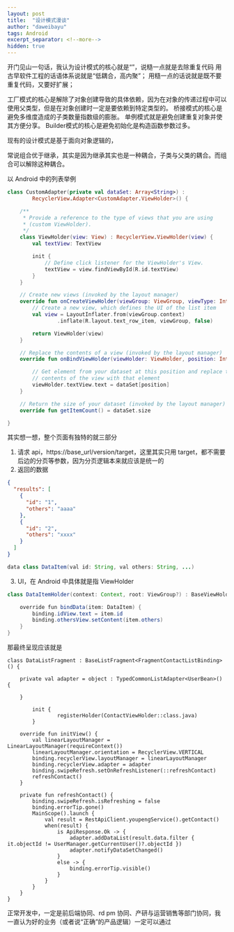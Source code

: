 ```yaml
---
layout: post
title:  "设计模式漫谈"
author: "daweibayu"
tags: Android
excerpt_separator: <!--more-->
hidden: true
---
```

 <!--more-->

开门见山一句话，我认为设计模式的核心就是“”，说糙一点就是去除重复代码
用古早软件工程的话语体系说就是“低耦合，高内聚”；
用糙一点的话说就是既不要重复代码，又要好扩展；


工厂模式的核心是解除了对象创建导致的具体依赖，因为在对象的传递过程中可以使用父类型，但是在对象创建时一定是要依赖到特定类型的。
桥接模式的核心是避免多维度造成的子类数量指数级的膨胀。
单例模式就是避免创建重复对象并使其方便分享。
Builder模式的核心是避免初始化是构造函数参数过多。



现有的设计模式是基于面向对象逻辑的，

 常说组合优于继承，其实是因为继承其实也是一种耦合，子类与父类的耦合。而组合可以解除这种耦合。


 以 Android 中的列表举例
```kotlin
class CustomAdapter(private val dataSet: Array<String>) :
        RecyclerView.Adapter<CustomAdapter.ViewHolder>() {

    /**
     * Provide a reference to the type of views that you are using
     * (custom ViewHolder).
     */
    class ViewHolder(view: View) : RecyclerView.ViewHolder(view) {
        val textView: TextView

        init {
            // Define click listener for the ViewHolder's View.
            textView = view.findViewById(R.id.textView)
        }
    }

    // Create new views (invoked by the layout manager)
    override fun onCreateViewHolder(viewGroup: ViewGroup, viewType: Int): ViewHolder {
        // Create a new view, which defines the UI of the list item
        val view = LayoutInflater.from(viewGroup.context)
                .inflate(R.layout.text_row_item, viewGroup, false)

        return ViewHolder(view)
    }

    // Replace the contents of a view (invoked by the layout manager)
    override fun onBindViewHolder(viewHolder: ViewHolder, position: Int) {

        // Get element from your dataset at this position and replace the
        // contents of the view with that element
        viewHolder.textView.text = dataSet[position]
    }

    // Return the size of your dataset (invoked by the layout manager)
    override fun getItemCount() = dataSet.size

}
```

其实想一想，整个页面有独特的就三部分
1. 请求 api，https://base_url/version/target，这里其实只用 target，都不需要后边的分页等参数，因为分页逻辑本来就应该是统一的
2. 返回的数据
```json
{
  "results": [
    {
      "id": "1",
      "others": "aaaa"
    },
    {
      "id": "2",
      "others": "xxxx"
    }
  ]
}
```
```java
data class DataItem(val id: String, val others: String, ...)
```
3. UI，在 Android 中具体就是指 ViewHolder
```java
class DataItemHolder(context: Context, root: ViewGroup?) : BaseViewHolder<DataItem>(context, root, R.layout.layout_data_item) {

    override fun bindData(item: DataItem) {
        binding.idView.text = item.id
        binding.othersView.setContent(item.others)
    }
}
```

那最终呈现应该就是
```
class DataListFragment : BaseListFragment<FragmentContactListBinding>() {

    private val adapter = object : TypedCommonListAdapter<UserBean>() {

    }

        init {
                registerHolder(ContactViewHolder::class.java)
        }

    override fun initView() {
        val linearLayoutManager = LinearLayoutManager(requireContext())
        linearLayoutManager.orientation = RecyclerView.VERTICAL
        binding.recyclerView.layoutManager = linearLayoutManager
        binding.recyclerView.adapter = adapter
        binding.swipeRefresh.setOnRefreshListener(::refreshContact)
        refreshContact()
    }

    private fun refreshContact() {
        binding.swipeRefresh.isRefreshing = false
        binding.errorTip.gone()
        MainScope().launch {
            val result = RestApiClient.youpengService().getContact()
            when(result) {
                is ApiResponse.Ok -> {
                    adapter.addDataList(result.data.filter { it.objectId != UserManager.getCurrentUser()?.objectId })
                    adapter.notifyDataSetChanged()
                }
                else -> {
                    binding.errorTip.visible()
                }
            }
        }
    }
}
```
正常开发中，一定是前后端协同、rd pm 协同、产研与运营销售等部门协同，我一直认为好的业务（或者说“正确”的产品逻辑）一定可以通过